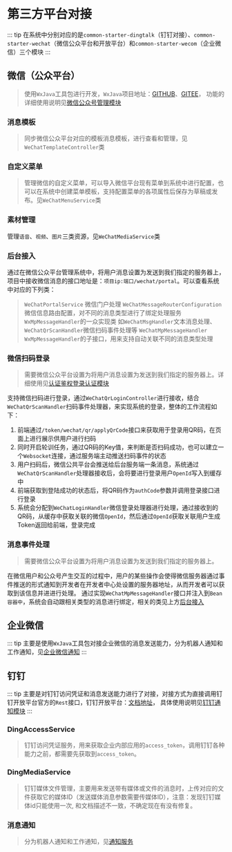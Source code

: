 # 第三方平台对接
::: tip
在系统中分别对应的是`common-starter-dingtalk`（钉钉对接）、`common-starter-wechat`（微信公众平台和开放平台）和`common-starter-wecom`（企业微信）三个模块
:::
## 微信（公众平台）
> 使用`WxJava`工具包进行开发，`WxJava`项目地址：[GITHUB](https://github.com/Wechat-Group/WxJava)、[GITEE](https://gitee.com/binary/weixin-java-tools)，
> 功能的详细使用说明见[微信公众号管理模块](../other/微信公众号管理.md)
### 消息模板
> 同步微信公众平台对应的模板消息模板，进行查看和管理，见`WeChatTemplateController`类
### 自定义菜单
> 管理微信的自定义菜单，可以导入微信平台现有菜单到系统中进行配置，也可以在系统中创建菜单模板，支持配置菜单的各项属性后保存为草稿或发布。见`WeChatMenuService`类
### 素材管理
管理`语音`、`视频`、`图片`三类资源，见`WeChatMediaService`类
### 后台接入
通过在微信公众平台管理系统中，将用户消息设置为发送到我们指定的服务器上，项目中接收微信消息的接口地址是：`项目ip:端口/wechat/portal`。可以查看系统中对应的下列类：
> `WeChatPortalService` 微信门户处理
> `WeChatMessageRouterConfiguration` 微信信息路由配置，对不同的消息类型进行了绑定处理服务
> `WxMpMessageHandler`的一众实现类 如`WeChatMsgHandler`文本消息处理、`WeChatQrScanHandler`微信扫码事件处理等
> `WeChatMpMessageHandler` `WxMpMessageHandler`的子接口，用来支持自动关联不同的消息类型处理
### 微信扫码登录
> 需要微信公众平台设置为将用户消息设置为发送到我们指定的服务器上。详细使用见[认证鉴权登录认证模块](../service/iam/认证鉴权.md#登录认证)

支持微信扫码进行登录，通过`WeChatQrLoginController`进行接收，结合`WeChatQrScanHandler`扫码事件处理器，来实现系统的登录，整体的工作流程如下：
1. 前端通过`/token/wechat/qr/applyQrCode`接口来获取用于登录用QR码，在页面上进行展示供用户进行扫码
2. 同时开启轮训任务，通过QR码的Key值，来判断是否扫码成功，也可以建立一个`Websocket`连接，通过服务端主动推送扫码事件的状态
3. 用户扫码后，微信公共平台会推送给后台服务端一条消息，系统通过`WeChatQrScanHandler`处理器接收后，会将要进行登录用户`OpenId`写入到缓存中
4. 前端获取到登陆成功的状态后，将QR码作为`authCode`参数并调用登录接口进行登录
5. 系统会分配到`WeChatLoginHandler`微信登录处理器进行处理，通过接收到的QR码，从缓存中获取关联的微信`OpenId`，然后通过`OpenId`获取关联用户生成Token返回给前端，登录完成
### 消息事件处理
> 需要微信公众平台设置为将用户消息设置为发送到我们指定的服务器上。

在微信用户和公众号产生交互的过程中，用户的某些操作会使得微信服务器通过事件推送的形式通知到开发者在开发者中心处设置的服务器地址，从而开发者可以获取到该信息并进进行处理。
通过实现`WeChatMpMessageHandler`接口并注入到`Bean容器中`，系统会自动跟相关类型的消息进行绑定，相关的类见上方[后台接入](#后台接入)
## 企业微信
::: tip
主要是使用`WxJava`工具包对接企业微信的消息发送能力，分为机器人通知和工作通知，见[企业微信通知](../service/notice/企业微信通知.md)
:::
## 钉钉
::: tip
主要是对钉钉访问凭证和消息发送能力进行了对接，对接方式为直接调用钉钉开放平台官方的`Rest`接口，钉钉开放平台：[文档地址](https://open.dingtalk.com/document/)，
具体使用说明见[钉钉通知模块](../service/notice/钉钉通知.md)
:::

### DingAccessService
> 钉钉访问凭证服务，用来获取企业内部应用的`access_token`，调用钉钉各种能力之前，都需要先获取到`access_token`。

### DingMediaService
> 钉钉媒体文件管理，主要用来发送带有媒体或文件的消息时，上传对应的文件获取它的媒体ID（发送媒体消息参数需要传媒体ID），注意：发现钉钉媒体id只能使用一次,
> 和文档描述不一致，不确定现在有没有修复。
### 消息通知
> 分为机器人通知和工作通知，见[通知服务](../service/notice/通知服务.md)
